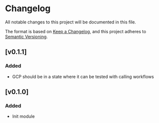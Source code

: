 # Changelog

All notable changes to this project will be documented in this file.

The format is based on [Keep a Changelog](https://keepachangelog.com/en/1.1.0/),
and this project adheres to [Semantic Versioning](https://semver.org/spec/v2.0.0.html).

## [v0.1.1]
### Added
- GCP should be in a state where it can be tested with calling workflows

## [v0.1.0]
### Added
- Init module
